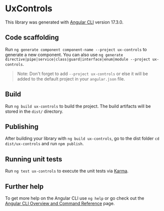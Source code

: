 # UxControls

This library was generated with [Angular CLI](https://github.com/angular/angular-cli) version 17.3.0.

## Code scaffolding

Run `ng generate component component-name --project ux-controls` to generate a new component. You can also use `ng generate directive|pipe|service|class|guard|interface|enum|module --project ux-controls`.
> Note: Don't forget to add `--project ux-controls` or else it will be added to the default project in your `angular.json` file. 

## Build

Run `ng build ux-controls` to build the project. The build artifacts will be stored in the `dist/` directory.

## Publishing

After building your library with `ng build ux-controls`, go to the dist folder `cd dist/ux-controls` and run `npm publish`.

## Running unit tests

Run `ng test ux-controls` to execute the unit tests via [Karma](https://karma-runner.github.io).

## Further help

To get more help on the Angular CLI use `ng help` or go check out the [Angular CLI Overview and Command Reference](https://angular.io/cli) page.
